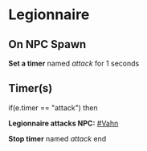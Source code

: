 # Legionnaire
## On NPC Spawn

**Set a timer** named *attack* for 1 seconds
## Timer(s)

if(e.timer == "attack") then


**Legionnaire attacks NPC:**  [\#Vahn](/npc/160140)


**Stop timer** named *attack*
end
